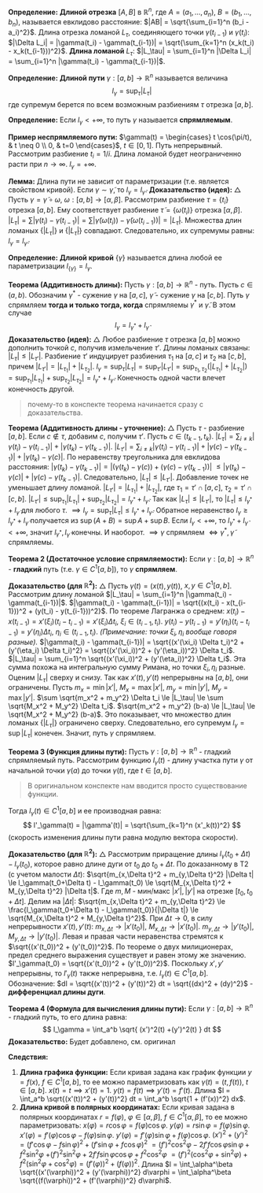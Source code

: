 
**Определение:** **Длиной отрезка** $[A, B]$ в $\mathbb{R}^n$, где $A=(a_1, \dots, a_n)$, $B=(b_1, \dots, b_n)$, называется евклидово расстояние:
$|AB| = \sqrt{\sum_{i=1}^n (b_i - a_i)^2}$.
Длина отрезка ломаной $L_\tau$, соединяющего точки $\gamma(t_{i-1})$ и $\gamma(t_i)$:
$|\Delta L_i| = |\gamma(t_i) - \gamma(t_{i-1})| = \sqrt{\sum_{k=1}^n (x_k(t_i) - x_k(t_{i-1}))^2}$.
**Длина ломаной** $L_\tau$:
$|L_\tau| = \sum_{i=1}^n |\Delta L_i| = \sum_{i=1}^n |\gamma(t_i) - \gamma(t_{i-1})|$.

**Определение:** **Длиной пути** $\gamma: [a, b] \to \mathbb{R}^n$ называется величина
$$ l_\gamma = \sup_{\tau} |L_\tau| $$
где супремум берется по всем возможным разбиениям $\tau$ отрезка $[a, b]$.

**Определение:** Если $l_\gamma < +\infty$, то путь $\gamma$ называется **спрямляемым**.

**Пример неспрямляемого пути:**
$\gamma(t) = \begin{cases} t \cos(\pi/t), & t \neq 0 \\ 0, & t=0 \end{cases}$, $t \in [0, 1]$.
Путь непрерывный. Рассмотрим разбиение $t_i = 1/i$. Длина ломаной будет неограниченно расти при $n \to \infty$. $l_\gamma = +\infty$.

**Лемма:** Длина пути не зависит от параметризации (т.е. является свойством кривой).
Если $\gamma \sim \tilde{\gamma}$, то $l_\gamma = l_{\tilde{\gamma}}$.
**Доказательство (идея):**
$\triangle$ Пусть $\gamma = \tilde{\gamma} \circ \omega$, $\omega: [a, b] \to [\alpha, \beta]$.
Рассмотрим разбиение $\tau = \{t_i\}$ отрезка $[a, b]$. Ему соответствует разбиение $\tilde{\tau} = \{\omega(t_i)\}$ отрезка $[\alpha, \beta]$.
$|L_\tau| = \sum |\gamma(t_i) - \gamma(t_{i-1})| = \sum |\tilde{\gamma}(\omega(t_i)) - \tilde{\gamma}(\omega(t_{i-1}))| = |L_{\tilde{\tau}}|$.
Множества длин ломаных $\{|L_\tau|\}$ и $\{|L_{\tilde{\tau}}|\}$ совпадают. Следовательно, их супремумы равны: $l_\gamma = l_{\tilde{\gamma}}$.

**Определение:** **Длиной кривой** $\{\gamma\}$ называется длина любой ее параметризации $l_{\{\gamma\}} = l_\gamma$.

**Теорема (Аддитивность длины):**
Пусть $\gamma: [a, b] \to \mathbb{R}^n$ - путь. Пусть $c \in (a, b)$.
Обозначим $\gamma^*$ - сужение $\gamma$ на $[a, c]$, $\tilde{\gamma}$ - сужение $\gamma$ на $[c, b]$.
Путь $\gamma$ спрямляем **тогда и только тогда, когда** спрямляемы $\gamma^*$ и $\tilde{\gamma}$. В этом случае
$$ l_\gamma = l_{\gamma^*} + l_{\tilde{\gamma}} $$
**Доказательство (идея):**
$\triangle$ Любое разбиение $\tau$ отрезка $[a, b]$ можно дополнить точкой $c$, получив измельчение $\tau'$. Длины ломаных связаны: $|L_\tau| \le |L_{\tau'}|$.
Разбиение $\tau'$ индуцирует разбиения $\tau_1$ на $[a, c]$ и $\tau_2$ на $[c, b]$, причем $|L_{\tau'}| = |L_{\tau_1}| + |L_{\tau_2}|$.
$l_\gamma = \sup_\tau |L_\tau| = \sup_{\tau'} |L_{\tau'}| = \sup_{\tau_1, \tau_2} (|L_{\tau_1}| + |L_{\tau_2}|) = \sup_{\tau_1} |L_{\tau_1}| + \sup_{\tau_2} |L_{\tau_2}| = l_{\gamma^*} + l_{\tilde{\gamma}}$.
Конечность одной части влечет конечность другой.



> почему-то в конспекте теорема начинается сразу с доказательства.

**Теорема (Аддитивность длины - уточнение):**
$\triangle$ Пусть $\tau$ - разбиение $[a, b]$. Если $c \notin \tau$, добавим $c$, получим $\tau'$. Пусть $c \in (t_{k-1}, t_k)$.
$|L_\tau| = \sum_{i \neq k} |\gamma(t_i) - \gamma(t_{i-1})| + |\gamma(t_k) - \gamma(t_{k-1})|$.
$|L_{\tau'}| = \sum_{i \neq k} |\gamma(t_i) - \gamma(t_{i-1})| + |\gamma(c) - \gamma(t_{k-1})| + |\gamma(t_k) - \gamma(c)|$.
По неравенству треугольника для евклидова расстояния:
$|\gamma(t_k) - \gamma(t_{k-1})| = |(\gamma(t_k) - \gamma(c)) + (\gamma(c) - \gamma(t_{k-1}))|$
$\le |\gamma(t_k) - \gamma(c)| + |\gamma(c) - \gamma(t_{k-1})|$.
Следовательно, $|L_\tau| \le |L_{\tau'}|$. Добавление точек не уменьшает длину ломаной.
$|L_{\tau'}| = |L_{\tau_1}| + |L_{\tau_2}|$, где $\tau_1 = \tau' \cap [a, c]$, $\tau_2 = \tau' \cap [c, b]$.
$|L_{\tau'}| \le \sup_{\tau_1} |L_{\tau_1}| + \sup_{\tau_2} |L_{\tau_2}| = l_{\gamma^*} + l_{\tilde{\gamma}}$.
Так как $|L_\tau| \le |L_{\tau'}|$, то $|L_\tau| \le l_{\gamma^*} + l_{\tilde{\gamma}}$ для любого $\tau$.
$\implies l_\gamma = \sup_\tau |L_\tau| \le l_{\gamma^*} + l_{\tilde{\gamma}}$.
Обратное неравенство $l_\gamma \ge l_{\gamma^*} + l_{\tilde{\gamma}}$ получается из $\sup (A+B) = \sup A + \sup B$.
Если $l_\gamma < +\infty$, то $l_{\gamma^*} + l_{\tilde{\gamma}} < +\infty$, значит $l_{\gamma^*}, l_{\tilde{\gamma}}$ конечны. И наоборот.
$\implies \gamma$ спрямляем $\iff \gamma^*, \tilde{\gamma}$ спрямляемы.

**Теорема 2 (Достаточное условие спрямляемости):**
Если $\gamma: [a, b] \to \mathbb{R}^n$ - **гладкий** путь (т.е. $\gamma \in C^1[a, b]$), то $\gamma$ **спрямляем**.

**Доказательство (для $\mathbb{R}^2$):**
$\triangle$ Пусть $\gamma(t) = (x(t), y(t))$, $x, y \in C^1[a, b]$.
Рассмотрим длину ломаной $|L_\tau| = \sum_{i=1}^n |\gamma(t_i) - \gamma(t_{i-1})|$.
$|\gamma(t_i) - \gamma(t_{i-1})| = \sqrt{(x(t_i) - x(t_{i-1}))^2 + (y(t_i) - y(t_{i-1}))^2}$.
По теореме Лагранжа о среднем:
$x(t_i) - x(t_{i-1}) = x'(\xi_i) (t_i - t_{i-1}) = x'(\xi_i) \Delta t_i$, $\xi_i \in (t_{i-1}, t_i)$.
$y(t_i) - y(t_{i-1}) = y'(\eta_i) (t_i - t_{i-1}) = y'(\eta_i) \Delta t_i$, $\eta_i \in (t_{i-1}, t_i)$.
*(Примечание: точки $\xi_i, \eta_i$ вообще говоря разные).*
$|\gamma(t_i) - \gamma(t_{i-1})| = \sqrt{(x'(\xi_i) \Delta t_i)^2 + (y'(\eta_i) \Delta t_i)^2} = \sqrt{(x'(\xi_i))^2 + (y'(\eta_i))^2} \Delta t_i$.
$|L_\tau| = \sum_{i=1}^n \sqrt{(x'(\xi_i))^2 + (y'(\eta_i))^2} \Delta t_i$.
Эта сумма похожа на интегральную сумму Римана, но точки $\xi_i, \eta_i$ разные.
Оценим $|L_\tau|$ сверху и снизу. Так как $x'(t), y'(t)$ непрерывны на $[a, b]$, они ограничены.
Пусть $m_x = \min |x'|$, $M_x = \max |x'|$, $m_y = \min |y'|$, $M_y = \max |y'|$.
$\sum \sqrt{m_x^2 + m_y^2} \Delta t_i \le |L_\tau| \le \sum \sqrt{M_x^2 + M_y^2} \Delta t_i$.
$\sqrt{m_x^2 + m_y^2} (b-a) \le |L_\tau| \le \sqrt{M_x^2 + M_y^2} (b-a)$.
Это показывает, что множество длин ломаных $\{|L_\tau|\}$ ограничено сверху. Следовательно, его супремум $l_\gamma = \sup |L_\tau|$ конечен. Значит, путь $\gamma$ спрямляем.

**Теорема 3 (Функция длины пути):**
Пусть $\gamma: [a, b] \to \mathbb{R}^n$ - гладкий спрямляемый путь. 
Рассмотрим функцию $l_\gamma(t)$ - длину участка пути $\gamma$ от начальной точки $\gamma(a)$ до точки $\gamma(t)$, где $t \in [a, b]$.
> В оригинальном конспекте нам вводится просто существование функции.

Тогда $l_\gamma(t) \in C^1[a, b]$ и ее производная равна:
$$ l'_\gamma(t) = |\gamma'(t)| = \sqrt{\sum_{k=1}^n (x'_k(t))^2} $$
(скорость изменения длины пути равна модулю вектора скорости).

**Доказательство (для $\mathbb{R}^2$):**
$\triangle$ Рассмотрим приращение длины $l_\gamma(t_0+\Delta t) - l_\gamma(t_0)$, которое равно длине дуги от $t_0$ до $t_0+\Delta t$.
По доказанному в Т2 (с учетом малости $\Delta t$):
$\sqrt{m_{x,\Delta t}^2 + m_{y,\Delta t}^2} |\Delta t| \le l_\gamma(t_0+\Delta t) - l_\gamma(t_0) \le \sqrt{M_{x,\Delta t}^2 + M_{y,\Delta t}^2} |\Delta t|$.
Где $m, M$ - мин/макс $|x'|, |y'|$ на отрезке $[t_0, t_0+\Delta t]$.
Делим на $|\Delta t|$:
$\sqrt{m_{x,\Delta t}^2 + m_{y,\Delta t}^2} \le \frac{l_\gamma(t_0+\Delta t) - l_\gamma(t_0)}{|\Delta t|} \le \sqrt{M_{x,\Delta t}^2 + M_{y,\Delta t}^2}$.
При $\Delta t \to 0$, в силу непрерывности $x'(t), y'(t)$:
$m_{x,\Delta t} \to |x'(t_0)|$, $M_{x,\Delta t} \to |x'(t_0)|$.
$m_{y,\Delta t} \to |y'(t_0)|$, $M_{y,\Delta t} \to |y'(t_0)|$.
Левая и правая части неравенства стремятся к $\sqrt{(x'(t_0))^2 + (y'(t_0))^2}$.
По теореме о двух милиционерах, предел среднего выражения существует и равен этому же значению.
$l'_\gamma(t_0) = \sqrt{(x'(t_0))^2 + (y'(t_0))^2}$.
Поскольку $x', y'$ непрерывны, то $l'_\gamma(t)$ также непрерывна, т.е. $l_\gamma(t) \in C^1[a, b]$.
Обозначение: $dl = \sqrt{(x'(t))^2 + (y'(t))^2} dt = \sqrt{(dx)^2 + (dy)^2}$ - **дифференциал длины дуги**.

**Теорема 4 (Формула для вычисления длины пути):**
Если $\gamma: [a, b] \to \mathbb{R}^n$ - гладкий путь, то его длина равна:
$$ l_\gamma = \int_a^b \sqrt{ (x')^2(t) +(y')^2(t)  } dt $$
**Доказательство:** Будет добавлено, см. оригинал

**Следствия:**
1.  **Длина графика функции:** Если кривая задана как график функции $y=f(x)$, $f \in C^1[a, b]$, то ее можно параметризовать как $\gamma(t) = (t, f(t))$, $t \in [a, b]$.
    $x(t)=t \implies x'(t)=1$.
    $y(t)=f(t) \implies y'(t)=f'(t)$.
    Длина $l = \int_a^b \sqrt{(x'(t))^2 + (y'(t))^2} dt = \int_a^b \sqrt{1 + (f'(x))^2} dx$.
2.  **Длина кривой в полярных координатах:** Если кривая задана в полярных координатах $r = f(\varphi)$, $\varphi \in [\alpha, \beta]$, $f \in C^1[\alpha, \beta]$, то ее можно параметризовать:
    $x(\varphi) = r \cos \varphi = f(\varphi) \cos \varphi$.
    $y(\varphi) = r \sin \varphi = f(\varphi) \sin \varphi$.
    $x'(\varphi) = f'(\varphi) \cos \varphi - f(\varphi) \sin \varphi$.
    $y'(\varphi) = f'(\varphi) \sin \varphi + f(\varphi) \cos \varphi$.
    $(x')^2 + (y')^2 = (f' \cos \varphi - f \sin \varphi)^2 + (f' \sin \varphi + f \cos \varphi)^2$
    $= (f')^2 \cos^2 \varphi - 2 f' f \cos \varphi \sin \varphi + f^2 \sin^2 \varphi$
    $+ (f')^2 \sin^2 \varphi + 2 f' f \sin \varphi \cos \varphi + f^2 \cos^2 \varphi$
    $= (f')^2 (\cos^2 \varphi + \sin^2 \varphi) + f^2 (\sin^2 \varphi + \cos^2 \varphi) = (f'(\varphi))^2 + (f(\varphi))^2$.
    Длина $l = \int_\alpha^\beta \sqrt{(x'(\varphi))^2 + (y'(\varphi))^2} d\varphi = \int_\alpha^\beta \sqrt{(f(\varphi))^2 + (f'(\varphi))^2} d\varphi$.

